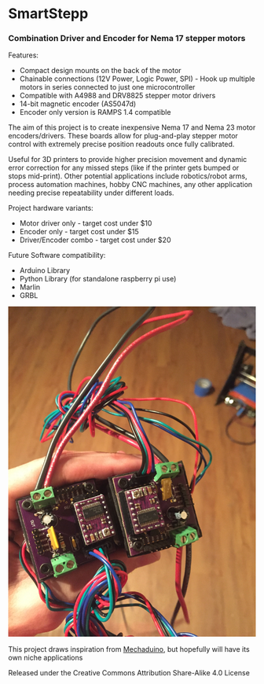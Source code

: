 # SmartStepp

### Combination Driver and Encoder for Nema 17 stepper motors
Features:

 * Compact design mounts on the back of the motor
 * Chainable connections (12V Power, Logic Power, SPI) - Hook up multiple motors in series connected to just one microcontroller
 * Compatible with A4988 and DRV8825 stepper motor drivers
 * 14-bit magnetic encoder (AS5047d)
 * Encoder only version is RAMPS 1.4 compatible 


The aim of this project is to create inexpensive Nema 17 and Nema 23 motor encoders/drivers. These boards allow for plug-and-play stepper motor control with extremely precise position readouts once fully calibrated. 

Useful for 3D printers to provide higher precision movement and dynamic error correction for any missed steps (like if the printer gets bumped or stops mid-print).
Other potential applications include robotics/robot arms, process automation machines, hobby CNC machines, any other application needing precise repeatability under different loads.

Project hardware variants:

 * Motor driver only - target cost under $10
 * Encoder only - target cost under $15
 * Driver/Encoder combo - target cost under $20

Future Software compatibility:

 * Arduino Library
 * Python Library (for standalone raspberry pi use)
 * Marlin 
 * GRBL
 
![Prototype](/images/test1.JPG)

This project draws inspiration from [Mechaduino](https://github.com/jcchurch13/Mechaduino-Firmware/blob/master/README.md), but hopefully will have its own niche applications

Released under the Creative Commons Attribution Share-Alike 4.0 License
